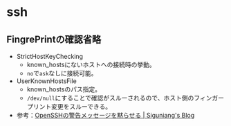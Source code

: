 ssh
========

FingrePrintの確認省略
----

* StrictHostKeyChecking
  * known_hostsにないホストへの接続時の挙動。
  * `no`で`ask`なしに接続可能。
* UserKnownHostsFile
  * known_hostsのパス指定。
  * `/dev/null`にすることで確認がスルーされるので、ホスト側のフィンガープリント変更をスルーできる。
* 参考：[OpenSSHの警告メッセージを黙らせる | Siguniang's Blog](https://siguniang.wordpress.com/2014/02/28/get-rid-of-openssh-warning-message/)